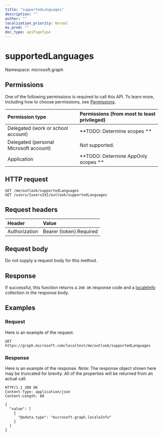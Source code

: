 ```yaml
---
title: "supportedLanguages"
description: ""
author: ""
localization_priority: Normal
ms.prod: ""
doc_type: apiPageType
---
```


# supportedLanguages

Namespace: microsoft.graph



## Permissions
One of the following permissions is required to call this API. To learn more, including how to choose permissions, see [Permissions](/concepts/permissions-reference.md).

|Permission type|Permissions (from most to least privileged)|
|:---|:---|
|Delegated (work or school account)|**TODO: Determine scopes **|
|Delegated (personal Microsoft account)|Not supported.|
|Application|**TODO: Determine AppOnly scopes **|

## HTTP request
<!-- {
  "blockType": "ignored"
}
-->
``` http
GET /me/outlook/supportedLanguages
GET /users/{usersId}/outlook/supportedLanguages
```

## Request headers
|Header|Value|
|:---|:---|
|Authorization|Bearer {token}.Required|

## Request body
Do not supply a request body for this method.

## Response
If successful, this function returns a `200 OK` response code and a [localeInfo](../resources/localeinfo.md) collection in the response body.

## Examples

### Request
Here is an example of the request.
<!-- {
  "blockType": "request",
  "name": "outlookuser_supportedlanguages"
}
-->
``` http
GET https://graph.microsoft.com/localtest/me/outlook/supportedLanguages
```

### Response
Here is an example of the response. Note: The response object shown here may be truncated for brevity. All of the properties will be returned from an actual call.
<!-- {
  "blockType": "response",
  "truncated": true,
  "@odata.type": "collection(microsoft.graph.localeinfo)"
}
-->
``` http
HTTP/1.1 200 OK
Content-Type: application/json
Content-Length: 88

{
  "value": [
    {
      "@odata.type": "microsoft.graph.localeInfo"
    }
  ]
}
```


